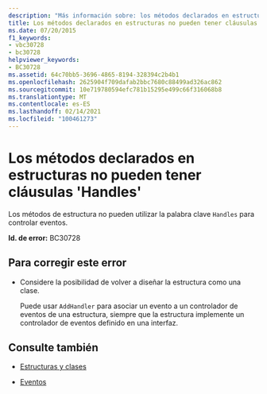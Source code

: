 ```yaml
---
description: "Más información sobre: los métodos declarados en estructuras no pueden tener cláusulas ' handles '"
title: Los métodos declarados en estructuras no pueden tener cláusulas 'Handles'
ms.date: 07/20/2015
f1_keywords:
- vbc30728
- bc30728
helpviewer_keywords:
- BC30728
ms.assetid: 64c70bb5-3696-4865-8194-328394c2b4b1
ms.openlocfilehash: 2625904f709dafab2bbc7680c88499ad326ac862
ms.sourcegitcommit: 10e719780594efc781b15295e499c66f316068b8
ms.translationtype: MT
ms.contentlocale: es-ES
ms.lasthandoff: 02/14/2021
ms.locfileid: "100461273"
---
```

# <a name="methods-declared-in-structures-cannot-have-handles-clauses"></a>Los métodos declarados en estructuras no pueden tener cláusulas 'Handles'

Los métodos de estructura no pueden utilizar la palabra clave `Handles` para controlar eventos.  
  
 **Id. de error:** BC30728  
  
## <a name="to-correct-this-error"></a>Para corregir este error  
  
- Considere la posibilidad de volver a diseñar la estructura como una clase.  
  
     Puede usar `AddHandler` para asociar un evento a un controlador de eventos de una estructura, siempre que la estructura implemente un controlador de eventos definido en una interfaz.  
  
## <a name="see-also"></a>Consulte también

- [Estructuras y clases](../programming-guide/language-features/data-types/structures-and-classes.md)

- [Eventos](../programming-guide/language-features/events/index.md)
